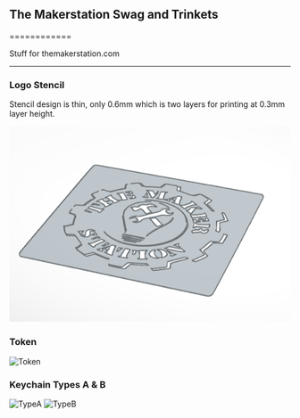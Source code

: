 ## The Makerstation Swag and Trinkets
============

Stuff for themakerstation.com

----
### Logo Stencil

Stencil design is thin, only 0.6mm which is two layers for printing at 0.3mm layer height. 

![Logo Stencil](https://github.com/TheMakerStation/Swag_Makerstation/blob/master/stencil_tms.PNG)


### Token  

![Token](https://github.com/tanju-b/Makerstation/blob/master/MakerStn%20Token.JPG)



### Keychain Types A & B  

![TypeA](https://github.com/tanju-b/Makerstation/blob/master/TypeA.JPG) ![TypeB](https://github.com/tanju-b/Makerstation/blob/master/TypeB.JPG)

